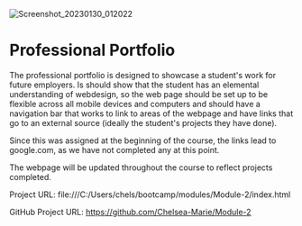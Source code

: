 ![Screenshot_20230130_012022](https://user-images.githubusercontent.com/116038369/215574812-6275f731-807b-4121-a4eb-be56f5183c1c.png)
# Professional Portfolio
The professional portfolio is designed to showcase a student's work for future employers. Is should show that the student has an elemental understanding of webdesign, so the web page should be set up to be flexible across all mobile devices and computers and should have a navigation bar that works to link to areas of the webpage and have links that go to an external source (ideally the student's projects they have done).

Since this was assigned at the beginning of the course, the links lead to google.com, as we have not completed any at this point.

The webpage will be updated throughout the course to reflect projects completed.

Project URL: file:///C:/Users/chels/bootcamp/modules/Module-2/index.html

GitHub Project URL: https://github.com/Chelsea-Marie/Module-2
